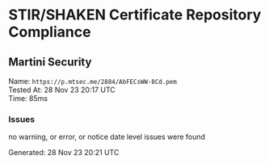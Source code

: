 # STIR/SHAKEN Certificate Repository Compliance

## Martini Security

Name: `https://p.mtsec.me/2884/AbFECsWW-8Cd.pem`\
Tested At: 28 Nov 23 20:17 UTC\
Time: 85ms

### Issues

no warning, or error, or notice date level issues were found

Generated: 28 Nov 23 20:21 UTC